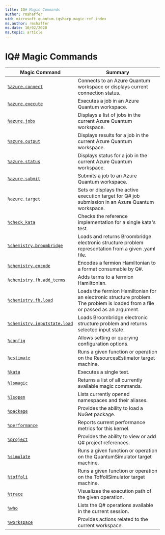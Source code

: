 ```yaml
---
title: IQ# Magic Commands
author: rmshaffer
uid: microsoft.quantum.iqsharp.magic-ref.index
ms.author: rmshaffer
ms.date: 10/02/2020
ms.topic: article
---
```

# IQ# Magic Commands
| Magic Command | Summary |
|---------------|---------|
| [`%azure.connect`](xref:microsoft.quantum.iqsharp.magic-ref.azure.connect) | Connects to an Azure Quantum workspace or displays current connection status. |
| [`%azure.execute`](xref:microsoft.quantum.iqsharp.magic-ref.azure.execute) | Executes a job in an Azure Quantum workspace. |
| [`%azure.jobs`](xref:microsoft.quantum.iqsharp.magic-ref.azure.jobs) | Displays a list of jobs in the current Azure Quantum workspace. |
| [`%azure.output`](xref:microsoft.quantum.iqsharp.magic-ref.azure.output) | Displays results for a job in the current Azure Quantum workspace. |
| [`%azure.status`](xref:microsoft.quantum.iqsharp.magic-ref.azure.status) | Displays status for a job in the current Azure Quantum workspace. |
| [`%azure.submit`](xref:microsoft.quantum.iqsharp.magic-ref.azure.submit) | Submits a job to an Azure Quantum workspace. |
| [`%azure.target`](xref:microsoft.quantum.iqsharp.magic-ref.azure.target) | Sets or displays the active execution target for Q# job submission in an Azure Quantum workspace. |
| [`%check_kata`](xref:microsoft.quantum.iqsharp.magic-ref.check_kata) | Checks the reference implementation for a single kata's test. |
| [`%chemistry.broombridge`](xref:microsoft.quantum.iqsharp.magic-ref.chemistry.broombridge) | Loads and returns Broombridge electronic structure problem representation from a given .yaml file. |
| [`%chemistry.encode`](xref:microsoft.quantum.iqsharp.magic-ref.chemistry.encode) | Encodes a fermion Hamiltonian to a format consumable by Q#. |
| [`%chemistry.fh.add_terms`](xref:microsoft.quantum.iqsharp.magic-ref.chemistry.fh.add_terms) | Adds terms to a fermion Hamiltonian. |
| [`%chemistry.fh.load`](xref:microsoft.quantum.iqsharp.magic-ref.chemistry.fh.load) | Loads the fermion Hamiltonian for an electronic structure problem. The problem is loaded from a file or passed as an argument. |
| [`%chemistry.inputstate.load`](xref:microsoft.quantum.iqsharp.magic-ref.chemistry.inputstate.load) | Loads Broombridge electronic structure problem and returns selected input state. |
| [`%config`](xref:microsoft.quantum.iqsharp.magic-ref.config) | Allows setting or querying configuration options. |
| [`%estimate`](xref:microsoft.quantum.iqsharp.magic-ref.estimate) | Runs a given function or operation on the ResourcesEstimator target machine. |
| [`%kata`](xref:microsoft.quantum.iqsharp.magic-ref.kata) | Executes a single test. |
| [`%lsmagic`](xref:microsoft.quantum.iqsharp.magic-ref.lsmagic) | Returns a list of all currently available magic commands. |
| [`%lsopen`](xref:microsoft.quantum.iqsharp.magic-ref.lsopen) | Lists currently opened namespaces and their aliases. |
| [`%package`](xref:microsoft.quantum.iqsharp.magic-ref.package) | Provides the ability to load a NuGet package. |
| [`%performance`](xref:microsoft.quantum.iqsharp.magic-ref.performance) | Reports current performance metrics for this kernel. |
| [`%project`](xref:microsoft.quantum.iqsharp.magic-ref.project) | Provides the ability to view or add Q# project references. |
| [`%simulate`](xref:microsoft.quantum.iqsharp.magic-ref.simulate) | Runs a given function or operation on the QuantumSimulator target machine. |
| [`%toffoli`](xref:microsoft.quantum.iqsharp.magic-ref.toffoli) | Runs a given function or operation on the ToffoliSimulator target machine. |
| [`%trace`](xref:microsoft.quantum.iqsharp.magic-ref.trace) | Visualizes the execution path of the given operation. |
| [`%who`](xref:microsoft.quantum.iqsharp.magic-ref.who) | Lists the Q# operations available in the current session. |
| [`%workspace`](xref:microsoft.quantum.iqsharp.magic-ref.workspace) | Provides actions related to the current workspace. |

